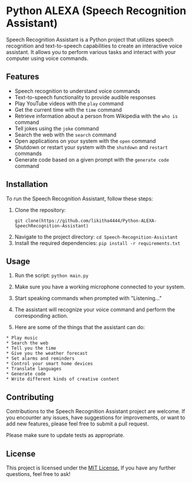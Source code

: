 # Python ALEXA (Speech Recognition Assistant)

Speech Recognition Assistant is a Python project that utilizes speech recognition and text-to-speech capabilities to create an interactive voice assistant. It allows you to perform various tasks and interact with your computer using voice commands.

## Features

- Speech recognition to understand voice commands
- Text-to-speech functionality to provide audible responses
- Play YouTube videos with the `play` command
- Get the current time with the `time` command
- Retrieve information about a person from Wikipedia with the `who is` command
- Tell jokes using the `joke` command
- Search the web with the `search` command
- Open applications on your system with the `open` command
- Shutdown or restart your system with the `shutdown` and `restart` commands
- Generate code based on a given prompt with the `generate code` command

## Installation

To run the Speech Recognition Assistant, follow these steps:

1. Clone the repository:
   ```shell
   git clone(https://github.com/likitha4444/Python-ALEXA-SpeechRecognition-Assistant)
2. Navigate to the project directory:
   `` cd Speech-Recognition-Assistant
   ``
3. Install the required dependencies:
   ``pip install -r requirements.txt
   ``
## Usage

1. Run the script:
 `` python main.py
 ``
2. Make sure you have a working microphone connected to your system.

3. Start speaking commands when prompted with "Listening..."

4. The assistant will recognize your voice command and perform the corresponding action.

5. Here are some of the things that the assistant can do:
```
* Play music
* Search the web
* Tell you the time
* Give you the weather forecast
* Set alarms and reminders
* Control your smart home devices
* Translate languages
* Generate code
* Write different kinds of creative content

```

## Contributing

Contributions to the Speech Recognition Assistant project are welcome. If you encounter any issues, have suggestions for improvements, or want to add new features, please feel free to submit a pull request.


Please make sure to update tests as appropriate.

## License
This project is licensed under the
[MIT License.](https://choosealicense.com/licenses/mit/) 
If you have any further questions, feel free to ask!
